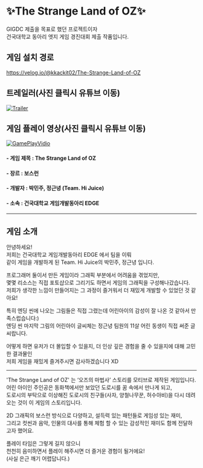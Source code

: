 # ✨The Strange Land of OZ✨

GIGDC 제출을 목표로 했던 프로젝트이자  
건국대학교 동아리 엣지 게임 경진대회 제출 작품입니다.


## 게임 설치 경로
https://velog.io/@kkackit02/The-Strange-Land-of-OZ

## 트레일러(사진 클릭시 유튜브 이동)
[![Trailer](https://img.youtube.com/vi/qWUD9Z2Uv_w/0.jpg)](https://www.youtube.com/watch?v=qWUD9Z2Uv_w)

## 게임 플레이 영상(사진 클릭시 유튜브 이동)
[![GamePlayVidio](https://img.youtube.com/vi/dYBezBhVxqI/0.jpg)](https://www.youtube.com/watch?v=dYBezBhVxqI)


#### - 게임 제목 : The Strange Land of OZ
#### - 장르 : 보스런
#### - 개발자 : 박민주, 정근녕 (Team. Hi Juice)
#### - 소속 : 건국대학교 게임개발동아리 EDGE

***
## 게임 소개
안녕하세요!  
저희는 건국대학교 게임개발동아리 EDGE 에서 팀을 이뤄  
같이 게임을 개발하게 된 Team. Hi Juice의 박민주, 정근녕 입니다.  
  
프로그래머 둘이서 만든 게임이라 그래픽 부분에서 어려움을 겪었지만,  
몇몇 리소스는 직접 포토샵으로 그리기도 하면서 게임의 그래픽을 구성해나갔습니다.  
저희가 생각한 느낌이 만들어지는 그 과정이 즐거워서 더 재밌게 개발할 수 있었던 것 같아요!  
  
특히 엔딩 씬에 나오는 그림들은 직접 그렸는데 어린아이의 감성이 잘 나온 것 같아서 만족스럽습니다:)  
엔딩 씬 마지막 그림의 어린아이 글씨체는 정근녕 팀원의 11살 어린 동생이 직접 써준 글씨랍니다.  
  
어떻게 하면 유저가 더 몰입할 수 있을지, 더 인상 깊은 경험을 줄 수 있을지에 대해 고민한 결과물인  
저희 게임을 재밌게 즐겨주시면 감사하겠습니다 XD  
  
  ***
'The Strange Land of OZ' 는 ‘오즈의 마법사’ 스토리를 모티브로 제작된 게임입니다.  
어린 아이인 주인공은 동화책에서만 보았던 도로시를 꿈 속에서 만나게 되고,  
도로시의 부탁으로 이상해진 도로시의 친구들(사자, 양철나무꾼, 허수아비)을 다시 데려오는 것이 이 게임의 스토리입니다.  
  
2D 그래픽의 보스런 방식으로 다양하고, 설득력 있는 패턴들로 게임성 있는 재미,  
그리고 컷씬과 음악, 인물의 대사를 통해 체험 할 수 있는 감성적인 재미도 함께 전달하고자 했어요.  
  
플레이 타임은 그렇게 길지 않으니  
천천히 음미하면서 플레이 해주시면 더 즐거운 경험이 될거에요!  
(사실 은근 깨기 어렵답니다.)  

